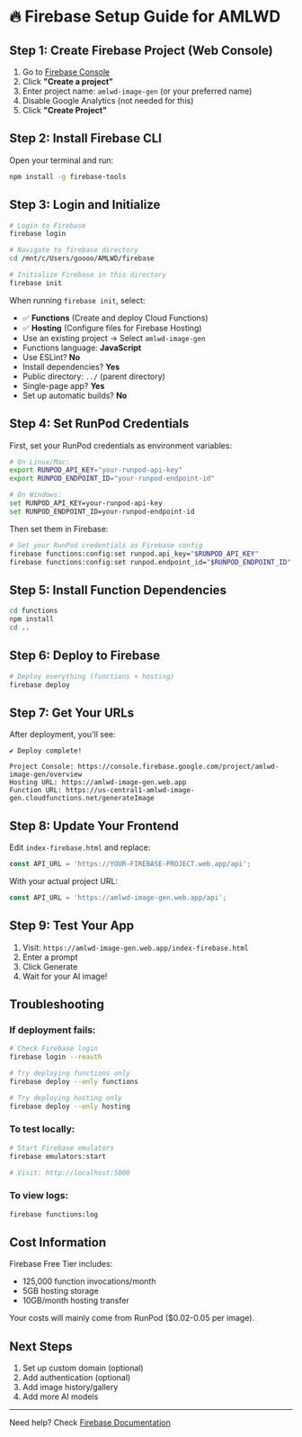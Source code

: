 # 🔥 Firebase Setup Guide for AMLWD

## Step 1: Create Firebase Project (Web Console)

1. Go to [Firebase Console](https://console.firebase.google.com/)
2. Click **"Create a project"**
3. Enter project name: `amlwd-image-gen` (or your preferred name)
4. Disable Google Analytics (not needed for this)
5. Click **"Create Project"**

## Step 2: Install Firebase CLI

Open your terminal and run:
```bash
npm install -g firebase-tools
```

## Step 3: Login and Initialize

```bash
# Login to Firebase
firebase login

# Navigate to firebase directory
cd /mnt/c/Users/goooo/AMLWD/firebase

# Initialize Firebase in this directory
firebase init
```

When running `firebase init`, select:
- ✅ **Functions** (Create and deploy Cloud Functions)
- ✅ **Hosting** (Configure files for Firebase Hosting)
- Use an existing project → Select `amlwd-image-gen`
- Functions language: **JavaScript**
- Use ESLint? **No**
- Install dependencies? **Yes**
- Public directory: `../` (parent directory)
- Single-page app? **Yes**
- Set up automatic builds? **No**

## Step 4: Set RunPod Credentials

First, set your RunPod credentials as environment variables:

```bash
# On Linux/Mac:
export RUNPOD_API_KEY="your-runpod-api-key"
export RUNPOD_ENDPOINT_ID="your-runpod-endpoint-id"

# On Windows:
set RUNPOD_API_KEY=your-runpod-api-key
set RUNPOD_ENDPOINT_ID=your-runpod-endpoint-id
```

Then set them in Firebase:

```bash
# Set your RunPod credentials as Firebase config
firebase functions:config:set runpod.api_key="$RUNPOD_API_KEY"
firebase functions:config:set runpod.endpoint_id="$RUNPOD_ENDPOINT_ID"
```

## Step 5: Install Function Dependencies

```bash
cd functions
npm install
cd ..
```

## Step 6: Deploy to Firebase

```bash
# Deploy everything (functions + hosting)
firebase deploy
```

## Step 7: Get Your URLs

After deployment, you'll see:
```
✔ Deploy complete!

Project Console: https://console.firebase.google.com/project/amlwd-image-gen/overview
Hosting URL: https://amlwd-image-gen.web.app
Function URL: https://us-central1-amlwd-image-gen.cloudfunctions.net/generateImage
```

## Step 8: Update Your Frontend

Edit `index-firebase.html` and replace:
```javascript
const API_URL = 'https://YOUR-FIREBASE-PROJECT.web.app/api';
```

With your actual project URL:
```javascript
const API_URL = 'https://amlwd-image-gen.web.app/api';
```

## Step 9: Test Your App

1. Visit: `https://amlwd-image-gen.web.app/index-firebase.html`
2. Enter a prompt
3. Click Generate
4. Wait for your AI image!

## Troubleshooting

### If deployment fails:
```bash
# Check Firebase login
firebase login --reauth

# Try deploying functions only
firebase deploy --only functions

# Try deploying hosting only
firebase deploy --only hosting
```

### To test locally:
```bash
# Start Firebase emulators
firebase emulators:start

# Visit: http://localhost:5000
```

### To view logs:
```bash
firebase functions:log
```

## Cost Information

Firebase Free Tier includes:
- 125,000 function invocations/month
- 5GB hosting storage
- 10GB/month hosting transfer

Your costs will mainly come from RunPod ($0.02-0.05 per image).

## Next Steps

1. Set up custom domain (optional)
2. Add authentication (optional)
3. Add image history/gallery
4. Add more AI models

---

Need help? Check [Firebase Documentation](https://firebase.google.com/docs)